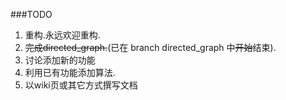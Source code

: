 ###TODO

1. 重构.永远欢迎重构.
2. ~~完成directed_graph.~~(已在 branch directed_graph 中~~开始~~结束).
3. 讨论添加新的功能
4. 利用已有功能添加算法.
5. 以wiki页或其它方式撰写文档
